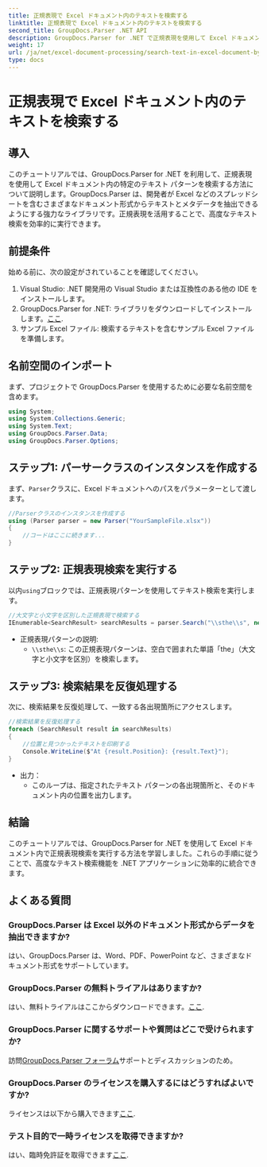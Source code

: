 ```yaml
---
title: 正規表現で Excel ドキュメント内のテキストを検索する
linktitle: 正規表現で Excel ドキュメント内のテキストを検索する
second_title: GroupDocs.Parser .NET API
description: GroupDocs.Parser for .NET で正規表現を使用して Excel ドキュメント内のテキストを検索する方法を学習します。高度なテキスト検索を効率的に実行します。
weight: 17
url: /ja/net/excel-document-processing/search-text-in-excel-document-by-regular-expression/
type: docs
---
```

# 正規表現で Excel ドキュメント内のテキストを検索する

## 導入
このチュートリアルでは、GroupDocs.Parser for .NET を利用して、正規表現を使用して Excel ドキュメント内の特定のテキスト パターンを検索する方法について説明します。GroupDocs.Parser は、開発者が Excel などのスプレッドシートを含むさまざまなドキュメント形式からテキストとメタデータを抽出できるようにする強力なライブラリです。正規表現を活用することで、高度なテキスト検索を効率的に実行できます。
## 前提条件
始める前に、次の設定がされていることを確認してください。
1. Visual Studio: .NET 開発用の Visual Studio または互換性のある他の IDE をインストールします。
2.  GroupDocs.Parser for .NET: ライブラリをダウンロードしてインストールします。[ここ](https://releases.groupdocs.com/parser/net/).
3. サンプル Excel ファイル: 検索するテキストを含むサンプル Excel ファイルを準備します。

## 名前空間のインポート
まず、プロジェクトで GroupDocs.Parser を使用するために必要な名前空間を含めます。
```csharp
using System;
using System.Collections.Generic;
using System.Text;
using GroupDocs.Parser.Data;
using GroupDocs.Parser.Options;
```
## ステップ1: パーサークラスのインスタンスを作成する
まず、`Parser`クラスに、Excel ドキュメントへのパスをパラメーターとして渡します。
```csharp
//Parserクラスのインスタンスを作成する
using (Parser parser = new Parser("YourSampleFile.xlsx"))
{
    //コードはここに続きます...
}
```
## ステップ2: 正規表現検索を実行する
以内`using`ブロックでは、正規表現パターンを使用してテキスト検索を実行します。
```csharp
//大文字と小文字を区別した正規表現で検索する
IEnumerable<SearchResult> searchResults = parser.Search("\\sthe\\s", new SearchOptions(true, false, true));
```
- 正規表現パターンの説明:
  - `\\sthe\\s`: この正規表現パターンは、空白で囲まれた単語「the」（大文字と小文字を区別）を検索します。
## ステップ3: 検索結果を反復処理する
次に、検索結果を反復処理して、一致する各出現箇所にアクセスします。
```csharp
//検索結果を反復処理する
foreach (SearchResult result in searchResults)
{
    //位置と見つかったテキストを印刷する
    Console.WriteLine($"At {result.Position}: {result.Text}");
}
```
- 出力：
  - このループは、指定されたテキスト パターンの各出現箇所と、そのドキュメント内の位置を出力します。

## 結論
このチュートリアルでは、GroupDocs.Parser for .NET を使用して Excel ドキュメント内で正規表現検索を実行する方法を学習しました。これらの手順に従うことで、高度なテキスト検索機能を .NET アプリケーションに効率的に統合できます。

## よくある質問
### GroupDocs.Parser は Excel 以外のドキュメント形式からデータを抽出できますか?
はい、GroupDocs.Parser は、Word、PDF、PowerPoint など、さまざまなドキュメント形式をサポートしています。
### GroupDocs.Parser の無料トライアルはありますか?
はい、無料トライアルはここからダウンロードできます。[ここ](https://releases.groupdocs.com/).
### GroupDocs.Parser に関するサポートや質問はどこで受けられますか?
訪問[GroupDocs.Parser フォーラム](https://forum.groupdocs.com/c/parser/17)サポートとディスカッションのため。
### GroupDocs.Parser のライセンスを購入するにはどうすればよいですか?
ライセンスは以下から購入できます[ここ](https://purchase.groupdocs.com/buy).
### テスト目的で一時ライセンスを取得できますか?
はい、臨時免許証を取得できます[ここ](https://purchase.groupdocs.com/temporary-license/).